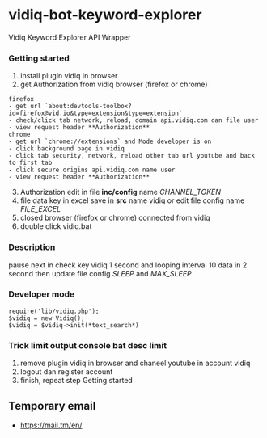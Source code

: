 vidiq-bot-keyword-explorer
==

Vidiq Keyword Explorer API Wrapper 

### Getting started
1. install plugin vidiq in browser
2. get Authorization from vidiq browser (firefox or chrome)
```
firefox
- get url `about:devtools-toolbox?id=firefox@vid.io&type=extension&type=extension`
- check/click tab network, reload, domain api.vidiq.com dan file user
- view request header **Authorization**
chrome
- get url `chrome://extensions` and Mode developer is on
- click background page in vidiq
- click tab security, network, reload other tab url youtube and back to first tab
- click secure origins api.vidiq.com name user
- view request header **Authorization**
```
3. Authorization edit in file **inc/config** name *CHANNEL_TOKEN*
4. file data key in excel save in **src** name vidiq or edit file config name *FILE_EXCEL*
5. closed browser (firefox or chrome) connected from vidiq
6. double click vidiq.bat
### Description
pause next in check key vidiq 1 second and looping interval 10 data in 2 second then update file config *SLEEP* and *MAX_SLEEP*
### Developer mode
```
require('lib/vidiq.php');
$vidiq = new Vidiq();
$vidiq = $vidiq->init(*text_search*)
```
### Trick limit output console bat desc limit 
1. remove plugin vidiq in browser and chaneel youtube in account vidiq
2. logout dan register account 
3. finish, repeat step Getting started
## Temporary email 
- https://mail.tm/en/
